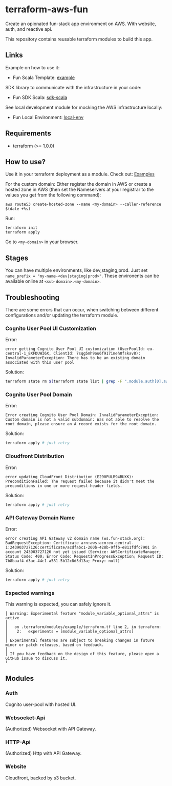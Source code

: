 # terraform-aws-fun

Create an opionated fun-stack app environment on AWS. With website, auth, and reactive api.

This repository contains reusable terraform modules to build this app.

## Links

Example on how to use it:
- Fun Scala Template: [example](https://github.com/fun-stack/example)

SDK library to communicate with the infrastructure in your code:
- Fun SDK Scala: [sdk-scala](https://github.com/fun-stack/sdk-scala)

See local development module for mocking the AWS infrastructure locally:
- Fun Local Environment: [local-env](https://github.com/fun-stack/local-env)

## Requirements

- terraform (>= 1.0.0)

## How to use?

Use it in your terraform deployment as a module. Check out: [Examples](tests/)

For the custom domain: Either register the domain in AWS or create a hosted zone in AWS (then set the Nameservers at your registrar to the values you get from the following command):
```
aws route53 create-hosted-zone --name <my-domain> --caller-reference $(date +%s)
```

Run:
```
terraform init
terraform apply
```

Go to `<my-domain>` in your browser.

## Stages

You can have multiple environments, like dev,staging,prod. Just set `name_prefix = "my-name-<dev|staging|prod>"`. These environents can be available online at `<sub-domain>.<my-domain>`.

## Troubleshooting

There are some errors that can occur, when switching between different configurations and/or updating the terraform module.

### Cognito User Pool UI Customization

Error:
```
error getting Cognito User Pool UI customization (UserPoolId: eu-central-1_8XFDUWI6X, ClientId: 7sqg5mh9ou6f917imeh0fskav8): InvalidParameterException: There has to be an existing domain associated with this user pool
```

Solution:
```sh
terraform state rm $(terraform state list | grep -F ".module.auth[0].aws_cognito_user_pool_ui_customization.hosted_ui[0]")
```

### Cognito User Pool Domain

Error:
```
Error creating Cognito User Pool Domain: InvalidParameterException: Custom domain is not a valid subdomain: Was not able to resolve the root domain, please ensure an A record exists for the root domain.
```

Solution:
```sh
terraform apply # just retry
```

### Cloudfront Distribution

Error:
```
error updating CloudFront Distribution (E290PULR94BUXK): PreconditionFailed: The request failed because it didn't meet the preconditions in one or more request-header fields.
```

Solution:
```sh
terraform apply # just retry
```

### API Gateway Domain Name

Error:
```
error creating API Gateway v2 domain name (ws.fun-stack.org): BadRequestException: Certificate arn:aws:acm:eu-central-1:243903727126:certificate/acdfabc1-200b-428b-9ffb-e811fdfc7901 in account 243903727126 not yet issued (Service: AWSCertificateManager; Status Code: 400; Error Code: RequestInProgressException; Request ID: 7b8baaf4-d3ac-44c1-a581-5b12c8d3d13a; Proxy: null)`
```

Solution:
```sh
terraform apply # just retry
```

### Expected warnings

This warning is expected, you can safely ignore it.

```
│ Warning: Experimental feature "module_variable_optional_attrs" is active
│
│   on .terraform/modules/example/terraform.tf line 2, in terraform:
│    2:   experiments = [module_variable_optional_attrs]
│
│ Experimental features are subject to breaking changes in future minor or patch releases, based on feedback.
│
│ If you have feedback on the design of this feature, please open a GitHub issue to discuss it.
╵
```

## Modules

### Auth

Cognito user-pool with hosted UI.

### Websocket-Api

(Authorized) Websocket with API Gateway.

### HTTP-Api

(Authorized) Http with API Gateway.

### Website

Cloudfront, backed by s3 bucket.
